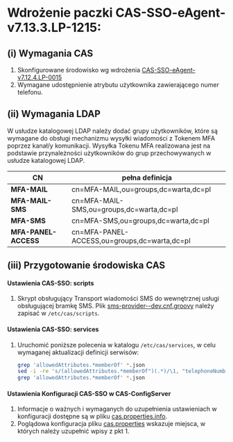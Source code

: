 # Wdrożenie paczki **CAS-SSO-eAgent-v7.13.3.LP-1215**:


## (i) Wymagania CAS


1. Skonfigurowane środowisko wg wdrożenia [CAS-SSO-eAgent-v7.12.4.LP-0015](../CAS-SSO-eAgent-v7.12.4.LP-0015/README.md)
2. Wymagane udostępnienie atrybutu użytkownika zawierającego numer telefonu.


## (ii) Wymagania LDAP


W usłudze katalogowej LDAP należy dodać grupy użytkowników, które są wymagane do obsługi mechanizmu wysyłki wiadomości z Tokenem MFA poprzez kanał/y komunikacji. Wysyłka Tokenu MFA  realizowana jest na podstawie przynależności użytkowników do grup przechowywanych w usłudze katalogowej LDAP.

|CN   | pełna definicja |
| --- | --- |
|**MFA-MAIL**|cn=MFA-MAIL,ou=groups,dc=warta,dc=pl|
|**MFA-MAIL-SMS**|cn=MFA-MAIL-SMS,ou=groups,dc=warta,dc=pl|
|**MFA-SMS**|cn=MFA-SMS,ou=groups,dc=warta,dc=pl|
|**MFA-PANEL-ACCESS**|cn=MFA-PANEL-ACCESS,ou=groups,dc=warta,dc=pl|


## (iii) Przygotowanie środowiska CAS


#### Ustawienia CAS-SSO: scripts
1. Skrypt obsługujący Transport wiadomości SMS do wewnętrznej usługi obsługującej bramkę SMS. Plik [sms-provider--dev.cnf.groovy](src/etc/cas/scripts/sms-provider--dev.cnf.groovy) należy zapisać w  ``/etc/cas/scripts``.


#### Ustawienia CAS-SSO: services
1. Uruchomić poniższe polecenia w katalogu ``/etc/cas/services``, w celu wymaganej aktualizacji definicji serwisów:


	```bash
	grep 'allowedAttributes.*memberOf' *.json
	sed -i -re 's/(allowedAttributes.*memberOf")(.*)/\1, "telephoneNumber"\2/g' *.json
	grep 'allowedAttributes.*memberOf' *.json
	```

#### Ustawienia Konfiguracji CAS-SSO w CAS-ConfigServer

1. Informacje o ważnych i wymaganych do uzupełnienia ustawieniach w konfiguracji dostępne są w pliku  [cas.properties.info](src/repo-casconfigserver/cas-agent.properties.prod.combined.deploy-info.properties).
2. Poglądowa konfiguracja pliku [cas.properties](src/repo-casconfigserver/cas-agent.properties.prod.combined.properties) wskazuje miejsca, w których należy uzupełnić wpisy z pkt 1.


